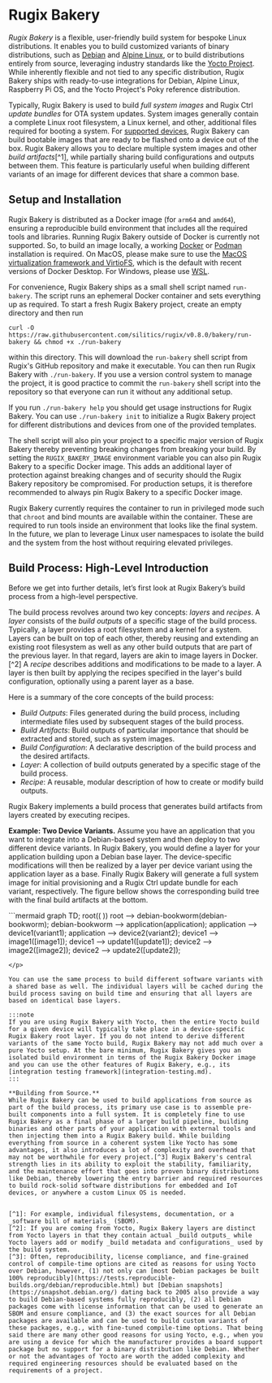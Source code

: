 # Rugix Bakery

_Rugix Bakery_ is a flexible, user-friendly build system for bespoke Linux distributions. It enables you to build customized variants of binary distributions, such as [Debian](https://debian.org/) and [Alpine Linux](https://alpinelinux.org/), or to build distributions entirely from source, leveraging industry standards like the [Yocto Project](https://www.yoctoproject.org/). While inherently flexible and not tied to any specific distribution, Rugix Bakery ships with ready-to-use integrations for Debian, Alpine Linux, Raspberry Pi OS, and the Yocto Project's Poky reference distribution.

Typically, Rugix Bakery is used to build _full system images_ and Rugix Ctrl _update bundles_ for OTA system updates. System images generally contain a complete Linux root filesystem, a Linux kernel, and other, additional files required for booting a system. For [supported devices](/devices), Rugix Bakery can build bootable images that are ready to be flashed onto a device out of the box. Rugix Bakery allows you to declare multiple system images and other _build artifacts_[^1], while partially sharing build configurations and outputs between them. This feature is particularly useful when building different variants of an image for different devices that share a common base.


## Setup and Installation

Rugix Bakery is distributed as a Docker image (for `arm64` and `amd64`), ensuring a reproducible build environment that includes all the required tools and libraries.
Running Rugix Bakery outside of Docker is currently not supported.
So, to build an image locally, a working [Docker](https://www.docker.com/) or [Podman](https://podman.io/) installation is required.
On MacOS, please make sure to use the [MacOS virtualization framework and VirtioFS](https://docs.docker.com/desktop/settings/mac/#general), which is the default with recent versions of Docker Desktop.
For Windows, please use [WSL](https://learn.microsoft.com/en-us/windows/wsl/about).

For convenience, Rugix Bakery ships as a small shell script named `run-bakery`.
The script runs an ephemeral Docker container and sets everything up as required.
To start a fresh Rugix Bakery project, create an empty directory and then run

```shell
curl -O https://raw.githubusercontent.com/silitics/rugix/v0.8.0/bakery/run-bakery && chmod +x ./run-bakery
```

within this directory.
This will download the `run-bakery` shell script from Rugix's GitHub repository and make it executable.
You can then run Rugix Bakery with `./run-bakery`.
If you use a version control system to manage the project, it is good practice to commit the `run-bakery` shell script into the repository so that everyone can run it without any additional setup.

If you run `./run-bakery help` you should get usage instructions for Rugix Bakery. You can use `./run-bakery init` to initialize a Rugix Bakery project for different distributions and devices from one of the provided templates.

The shell script will also pin your project to a specific major version of Rugix Bakery thereby preventing breaking changes from breaking your build. By setting the `RUGIX_BAKERY_IMAGE` environment variable you can also pin Rugix Bakery to a specific Docker image. This adds an additional layer of protection against breaking changes and of security should the Rugix Bakery repository be compromised. For production setups, it is therefore recommended to always pin Rugix Bakery to a specific Docker image.

Rugix Bakery currently requires the container to run in privileged mode such that `chroot` and bind mounts are available within the container. These are required to run tools inside an environment that looks like the final system. In the future, we plan to leverage Linux user namespaces to isolate the build and the system from the host without requiring elevated privileges. 


## Build Process: High-Level Introduction

Before we get into further details, let’s first look at Rugix Bakery’s build process from a high-level perspective.

The build process revolves around two key concepts: _layers_ and _recipes_. A _layer_ consists of the _build outputs_ of a specific stage of the build process. Typically, a layer provides a root filesystem and a kernel for a system. Layers can be built on top of each other, thereby reusing and extending an existing root filesystem as well as any other build outputs that are part of the previous layer. In that regard, layers are akin to image layers in Docker.[^2] A _recipe_ describes additions and modifications to be made to a layer. A layer is then built by applying the recipes specified in the layer's build configuration, optionally using a parent layer as a base.

Here is a summary of the core concepts of the build process:

- _Build Outputs_: Files generated during the build process, including intermediate files used by subsequent stages of the build process.
- _Build Artifacts_: Build outputs of particular importance that should be extracted and stored, such as system images.
- _Build Configuration_: A declarative description of the build process and the desired artifacts.
- _Layer_: A collection of build outputs generated by a specific stage of the build process.
- _Recipe_: A reusable, modular description of how to create or modify build outputs.

Rugix Bakery implements a build process that generates build artifacts from layers created by executing recipes.

**Example: Two Device Variants.**
Assume you have an application that you want to integrate into a Debian-based system and then deploy to two different device variants. In Rugix Bakery, you would define a layer for your application building upon a Debian base layer. The device-specific modifications will then be realized by a layer per device variant using the application layer as a base. Finally Rugix Bakery will generate a full system image for initial provisioning and a Rugix Ctrl update bundle for each variant, respectively. The figure bellow shows the corresponding build tree with the final build artifacts at the bottom.

<p>
```mermaid
graph TD;
    root(( ))
    root --> debian-bookworm(debian-bookworm);
    debian-bookworm --> application(application);
    application --> device1(variant1);
    application --> device2(variant2);
    device1 --> image1([image1]);
    device1 --> update1([update1]);
    device2 --> image2([image2]);
    device2 --> update2([update2]);

```
</p>

You can use the same process to build different software variants with a shared base as well. The individual layers will be cached during the build process saving on build time and ensuring that all layers are based on identical base layers.

:::note
If you are using Rugix Bakery with Yocto, then the entire Yocto build for a given device will typically take place in a device-specific Rugix Bakery root layer. If you do not intend to derive different variants of the same Yocto build, Rugix Bakery may not add much over a pure Yocto setup. At the bare minimum, Rugix Bakery gives you an isolated build environment in terms of the Rugix Bakery Docker image and you can use the other features of Rugix Bakery, e.g., its [integration testing framework](integration-testing.md).
:::

**Building from Source.**
While Rugix Bakery can be used to build applications from source as part of the build process, its primary use case is to assemble pre-built components into a full system. It is completely fine to use Rugix Bakery as a final phase of a larger build pipeline, building binaries and other parts of your application with external tools and then injecting them into a Rugix Bakery build. While building everything from source in a coherent system like Yocto has some advantages, it also introduces a lot of complexity and overhead that may not be worthwhile for every project.[^3] Rugix Bakery's central strength lies in its ability to exploit the stability, familiarity, and the maintenance effort that goes into proven binary distributions like Debian, thereby lowering the entry barrier and required resources to build rock-solid software distributions for embedded and IoT devices, or anywhere a custom Linux OS is needed.


[^1]: For example, individual filesystems, documentation, or a _software bill of materials_ (SBOM).
[^2]: If you are coming from Yocto, Rugix Bakery layers are distinct from Yocto layers in that they contain actual _build outputs_ while Yocto layers add or modify _build metadata and configurations_ used by the build system.
[^3]: Often, reproducibility, license compliance, and fine-grained control of compile-time options are cited as reasons for using Yocto over Debian, however, (1) not only can [most Debian packages be built 100% reproducibly](https://tests.reproducible-builds.org/debian/reproducible.html) but [Debian snapshots](https://snapshot.debian.org/) dating back to 2005 also provide a way to build Debian-based systems fully reproducibly, (2) all Debian packages come with license information that can be used to generate an SBOM and ensure compliance, and (3) the exact sources for all Debian packages are available and can be used to build custom variants of these packages, e.g., with fine-tuned compile-time options. That being said there are many other good reasons for using Yocto, e.g., when you are using a device for which the manufacturer provides a board support package but no support for a binary distribution like Debian. Whether or not the advantages of Yocto are worth the added complexity and required engineering resources should be evaluated based on the requirements of a project.

